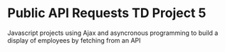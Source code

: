 # Public API Requests TD Project 5
 Javascript projects using Ajax and asyncronous programming to build a display of employees by fetching from an API
